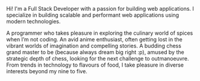 Hi! I'm a Full Stack Developer with a passion for building web applications. I specialize in building scalable and performant web applications using modern technologies.

A programmer who takes pleasure in exploring the culinary world of spices when I’m not coding. An avid anime enthusiast, often getting lost in the vibrant worlds of imagination and compelling stories. A budding chess grand master to be (because always dream big right :p), amused by the strategic depth of chess, looking for the next challenge to outmanoeuvre. From trends in technology to flavours of food, I take pleasure in diverse interests beyond my nine to five.
